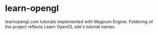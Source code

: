 # learn-opengl
learnopengl.com tutorials implemented with Magnum Engine. Foldering of the project reflects Learn OpenGL site's tutorial names.

